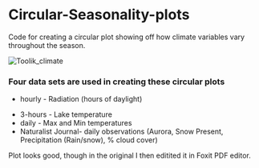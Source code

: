 # Circular-Seasonality-plots
Code for creating a circular plot showing off how climate variables vary throughout the season. 

![Toolik_climate](https://github.com/amandabeayoung/Circular-Seasonality-plots/assets/21092249/00fdfb68-aa80-4800-8d7d-30cd6e7f90d5)

### Four data sets are used in creating these circular plots
* hourly - Radiation (hours of daylight)
- 3-hours - Lake temperature
- daily - Max and Min temperatures
- Naturalist Journal- daily observations (Aurora, Snow Present, Precipitation (Rain/snow), % cloud cover)

Plot looks good, though in the original I then editited it in Foxit PDF editor. 
